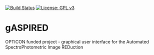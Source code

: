 [![Build Status](https://travis-ci.com/cylammarco/ASPIRED.svg?token=rvvz64qHmkV5zAvR5c63&branch=electron-prototype)](https://travis-ci.com/cylammarco/ASPIRED)
[![License: GPL v3](https://img.shields.io/badge/License-GPL%20v3-blue.svg)](https://www.gnu.org/licenses/gpl-3.0.html)

# gASPIRED
OPTICON funded project - graphical user interface for the Automated SpectroPhotometric Image REDuction
